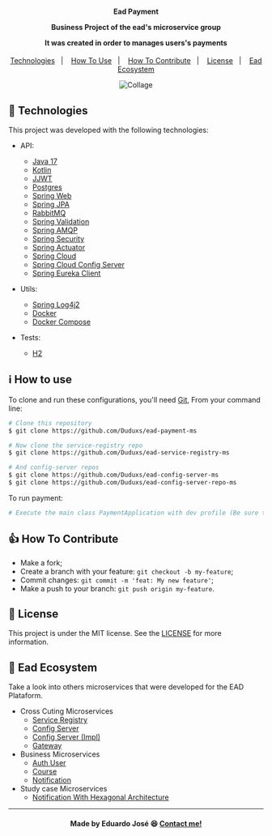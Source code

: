 <h4 align="center">
  <p>Ead Payment</p>
  
  <p>Business Project of the ead's microservice group</p>
  
  <p>It was created in order to manages users's payments</p>
  
</h4>

<p align="center">
  <a href="#rocket-technologies">Technologies</a>&nbsp;&nbsp;&nbsp;|&nbsp;&nbsp;&nbsp;
  <a href="#information_source-how-to-use">How To Use</a>&nbsp;&nbsp;&nbsp;|&nbsp;&nbsp;&nbsp;
  <a href="#thumbsup-how-to-contribute">How To Contribute</a>&nbsp;&nbsp;&nbsp;|&nbsp;&nbsp;&nbsp;
  <a href="#memo-license">License</a>&nbsp;&nbsp;&nbsp;|&nbsp;&nbsp;&nbsp;
  <a href="#handshake-ead-ecosystem">Ead Ecosystem</a>
</p>

<p align="center">
<img alt="Collage" src="https://ik.imagekit.io/27ewoxssse/payment-ms_B_hJ44tgL.png?updatedAt=1687612031983"> 
</p>

## :rocket: Technologies

This project was developed with the following technologies:

- API:

  - [Java 17](https://www.oracle.com/java/technologies/javase/jdk17-archive-downloads.html)
  - [Kotlin](https://kotlinlang.org/)
  - [JJWT](https://github.com/jwtk/jjwt)
  - [Postgres](https://www.postgresql.org/)
  - [Spring Web](https://docs.spring.io/spring-boot/docs/current/reference/html/web.html)
  - [Spring JPA](https://docs.spring.io/spring-data/jpa/docs/current/reference/html/)
  - [RabbitMQ](https://www.rabbitmq.com/)
  - [Spring Validation](https://docs.spring.io/spring-framework/docs/4.1.x/spring-framework-reference/html/validation.html)
  - [Spring AMQP](https://spring.io/projects/spring-amqp)
  - [Spring Security](https://spring.io/projects/spring-security)
  - [Spring Actuator](https://docs.spring.io/spring-boot/docs/2.5.6/reference/html/actuator.html)
  - [Spring Cloud](https://spring.io/projects/spring-cloud)
  - [Spring Cloud Config Server](https://spring.io/projects/spring-cloud-config#overview)
  - [Spring Eureka Client](https://cloud.spring.io/spring-cloud-netflix/multi/multi__service_discovery_eureka_clients.html)

  
- Utils:

  - [Spring Log4j2](https://docs.spring.io/spring-boot/docs/2.1.18.RELEASE/reference/html/boot-features-logging.html)
  - [Docker](https://www.docker.com/)
  - [Docker Compose](https://docs.docker.com/compose/)
  
- Tests:

  - [H2](https://h2database.com/html/main.html)


## :information_source: How to use
To clone and run these configurations, you'll need [Git](https://git-scm.com), From your command line:

```bash
# Clone this repository
$ git clone https://github.com/Duduxs/ead-payment-ms

# Now clone the service-registry repo
$ git clone https://github.com/Duduxs/ead-service-registry-ms

# And config-server repos
$ git clone https://github.com/Duduxs/ead-config-server-ms
$ git clone https://github.com/Duduxs/ead-config-server-repo-ms

```

To run payment:

```bash
# Execute the main class PaymentApplication with dev profile (Be sure to have already service registry and config server up) 
```

## :thumbsup: How To Contribute

-  Make a fork;
-  Create a branch with your feature: `git checkout -b my-feature`;
-  Commit changes: `git commit -m 'feat: My new feature'`;
-  Make a push to your branch: `git push origin my-feature`.

## :memo: License
This project is under the MIT license. See the [LICENSE](https://github.com/Duduxs/ead-payment-ms/blob/main/LICENSE) for more information.

## :handshake: Ead Ecosystem
Take a look into others microservices that were developed for the EAD Plataform.
 
 - Cross Cuting Microservices
    - <a href="https://github.com/Duduxs/ead-service-registry-ms">Service Registry</a>
    - <a href="https://github.com/Duduxs/ead-config-server-repo-ms">Config Server</a>
    - <a href="https://github.com/Duduxs/ead-config-server-ms">Config Server (Impl)</a>
    - <a href="https://github.com/Duduxs/ead-api-gateway-ms">Gateway</a>
- Business Microservices
    - <a href="https://github.com/Duduxs/ead-authuser-ms">Auth User</a>
    - <a href="https://github.com/Duduxs/ead-course-ms">Course</a>
    - <a href="https://github.com/Duduxs/ead-notification-ms">Notification</a>
- Study case Microservices
    - <a href="https://github.com/Duduxs/ead-notification-hex-ms">Notification With Hexagonal Architecture</a>
    
---

<h4 align="center">
    Made by Eduardo José 😆 <a href="https://www.linkedin.com/in/eduarddojose/" target="_blank">Contact me!</a>
</h4>
